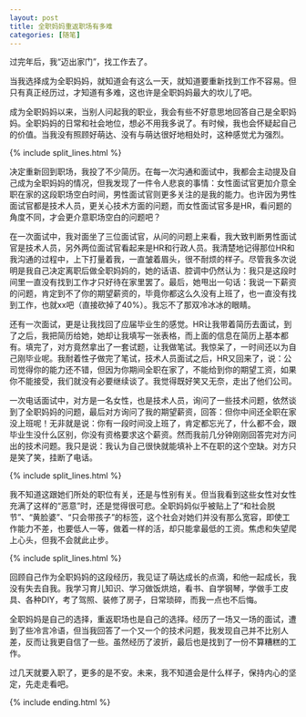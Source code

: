 ```yaml
---
layout: post
title: 全职妈妈重返职场有多难
categories: [随笔]
---
```


过完年后，我“迈出家门”，找工作去了。

当我选择成为全职妈妈，就知道会有这么一天，就知道要重新找到工作不容易。但只有真正经历过，才知道有多难，这也许是全职妈妈最大的坎儿了吧。

<!--more-->



成为全职妈妈以来，当别人问起我的职业，我会有些不好意思地回答自己是全职妈妈。全职妈妈的日常和社会地位，想必不用我多说了。有时候，我也会怀疑起自己的价值。当我没有照顾好萌达、没有与萌达很好地相处时，这种感觉尤为强烈。


{% include split_lines.html %}


决定重新回到职场，我投了不少简历。在每一次沟通和面试中，我都会主动提及自己成为全职妈妈的情况，但我发现了一件令人悲哀的事情：女性面试官更加介意全职在家的这段职场空白时间，男性面试官则更多关注的是我的能力。也许因为男性面试官都是技术人员，更关心技术方面的问题，而女性面试官多是HR，看问题的角度不同，才会更介意职场空白的问题吧？



在一次面试中，我对面坐了三位面试官，从问的问题上来看，我大致判断男性面试官是技术人员，另外两位面试官看起来是HR和行政人员。我清楚地记得那位HR和我沟通的过程中，上下打量着我，一直皱着眉头，很不耐烦的样子。尽管我多次说明是我自己决定离职后做全职妈妈的，她的话语、腔调中仍然认为：我只是这段时间里一直没有找到工作才只好待在家里罢了。最后，她甩出一句话：我说一下薪资的问题，肯定到不了你的期望薪资的，毕竟你都这么久没有上班了，也一直没有找到工作，也就xx吧（直接砍掉了40%）。我忘不了那双冷冰冰的眼睛。



还有一次面试，更是让我找回了应届毕业生的感觉。HR让我带着简历去面试，到了之后，我把简历给她，她却让我填写一张表格，而上面的信息在简历上基本都有。填完了，对方竟然拿出了一套试题，让我做笔试。我惊呆了，一时间还以为自己刚毕业呢。我耐着性子做完了笔试，技术人员面试之后，HR又回来了，说：公司觉得你的能力还不错，但因为你期间全职在家了，不能给到你的期望工资，如果你不能接受，我们就没有必要继续谈了。我觉得既好笑又无奈，走出了他们公司。



一次电话面试中，对方是一名女性，也是技术人员，询问了一些技术问题，依然谈到了全职妈妈的问题，最后对方询问了我的期望薪资，回答：但你中间还全职在家没上班呢！无非就是说：你有一段时间没上班了，肯定都忘光了，什么都不会，跟毕业生没什么区别，你没有资格要求这个薪资。然而我前几分钟刚刚回答完对方问出的技术问题。我只是说：我认为自己很快就能填补上不在职的这个空缺。对方只是笑了笑，挂断了电话。


{% include split_lines.html %}


我不知道这跟她们所处的职位有关，还是与性别有关。但当我看到这些女性对女性充满了这样的“恶意”时，还是觉得很可悲。全职妈妈似乎被贴上了“和社会脱节”、“黄脸婆”、“只会带孩子”的标签，这个社会对她们并没有那么宽容，即使工作能力不差，也要低人一等，做着一样的活，却只能拿最低的工资。焦虑和失望爬上心头，但我不会就此止步。

{% include split_lines.html %}


回顾自己作为全职妈妈的这段经历，我见证了萌达成长的点滴，和他一起成长，我没有失去自我。我学习育儿知识、学习做饭烘焙，看书、自学钢琴，学做手工皮具、各种DIY，考了驾照、装修了房子，日常琐碎，而我一点也不后悔。

全职妈妈是自己的选择，重返职场也是自己的选择。经历了一场又一场的面试，遭到了些冷言冷语，但当我回答了一个又一个的技术问题，我发现自己并不比别人差，反而让我更自信了一些。虽然经历了波折，最后也是找到了一份不算糟糕的工作。

过几天就要入职了，更多的是不安。未来，我不知道会是什么样子，保持内心的坚定，先走走看吧。

{% include ending.html %}
